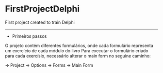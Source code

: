 # FirstProjectDelphi
First project created to train Delphi


------------

- Primeiros passos

O projeto contém diferentes formulários, onde cada formulário representa um exercício de cada módulo do livro
Para executar o formulário criado para cada exercísio, necessário alterar o main form no seguine caminho:

-> Project -> Options -> Forms -> Main Form
